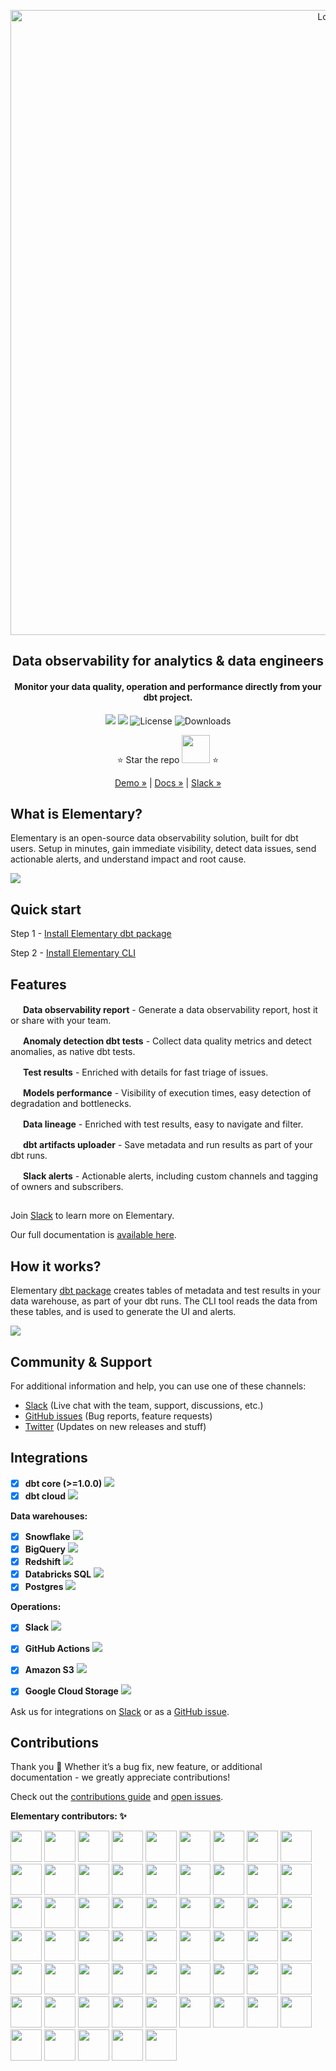 <p align="center">
<img alt="Logo" src="static/header_git.png"/ width="1000">
</p>

<h2 align="center">
 Data observability for analytics & data engineers
</h2>
<h4 align="center">
Monitor your data quality, operation and performance directly from your dbt project.
</h4>

<p align="center">
<a href="https://join.slack.com/t/elementary-community/shared_invite/zt-uehfrq2f-zXeVTtXrjYRbdE_V6xq4Rg"><img src="https://img.shields.io/badge/join-Slack-ff69b4"/></a>
<a href="https://docs.elementary-data.com/quickstart"><img src="https://img.shields.io/badge/docs-quickstart-orange"/></a>
<img alt="License" src="https://img.shields.io/badge/license-Apache--2.0-ff69b4"/>
<img alt="Downloads" src="https://static.pepy.tech/personalized-badge/elementary-lineage?period=total&units=international_system&left_color=grey&right_color=orange"&left_text=Downloads"/>

<div align="center">

⭐️ Star the repo <a href="https://github.com/elementary-data/elementary/stargazers"><img src="static/star_github.png" width="45"/></a> ⭐

[Demo »](https://bit.ly/3IAp9wf) | [Docs »](https://docs.elementary-data.com/) | [Slack »](https://join.slack.com/t/elementary-community/shared_invite/zt-uehfrq2f-zXeVTtXrjYRbdE_V6xq4Rg)

</div>

## What is Elementary?

Elementary is an open-source data observability solution, built for dbt users. Setup in minutes, gain immediate visibility, detect data issues, send actionable alerts, and understand impact and root cause.


<kbd align="center">
        <a href="https://storage.googleapis.com/elementary_static/elementary_demo.html"><img align="center" style="max-width:300px;" src="static/report_ui.gif"> </a>
</kbd>

<br>

## Quick start

Step 1 - [Install Elementary dbt package](https://docs.elementary-data.com/quickstart) 

Step 2 - [Install Elementary CLI](https://docs.elementary-data.com/quickstart-cli)

   
## Features


 <img src="static/elementary_icon.ico" width="16"/> **Data observability report** - Generate a data observability report, host it or share with your team.

 <img src="static/elementary_icon.ico" width="16"/> **Anomaly detection dbt tests** - Collect data quality metrics and detect anomalies, as native dbt tests.

 <img src="static/elementary_icon.ico" width="16"/> **Test results** - Enriched with details for fast triage of issues.

 <img src="static/elementary_icon.ico" width="16"/> **Models performance** - Visibility of execution times, easy detection of degradation and bottlenecks.

 <img src="static/elementary_icon.ico" width="16"/> **Data lineage** - Enriched with test results, easy to navigate and filter.

 <img src="static/elementary_icon.ico" width="16"/> **dbt artifacts uploader** - Save metadata and run results as part of your dbt runs. 

 <img src="static/elementary_icon.ico" width="16"/> **Slack alerts** - Actionable alerts, including custom channels and tagging of owners and subscribers.


##
 
Join [Slack](https://join.slack.com/t/elementary-community/shared_invite/zt-uehfrq2f-zXeVTtXrjYRbdE_V6xq4Rg) to learn more on Elementary.

Our full documentation is [available here](https://docs.elementary-data.com/).


## How it works?

Elementary [dbt package](https://github.com/elementary-data/dbt-data-reliability) creates tables of metadata and test results in your data warehouse, as part of your dbt runs. The CLI tool reads the data from these tables, and is used to generate the UI and alerts. 

<img align="center" style="max-width:300px;" src="static/how_elementary_works.png">

## Community & Support

For additional information and help, you can use one of these channels:

* [Slack](https://join.slack.com/t/elementary-community/shared_invite/zt-uehfrq2f-zXeVTtXrjYRbdE_V6xq4Rg) \(Live chat with the team, support, discussions, etc.\)
* [GitHub issues](https://github.com/elementary-data/elementary/issues) \(Bug reports, feature requests)
* [Twitter](https://twitter.com/ElementaryData) \(Updates on new releases and stuff)


## **Integrations**

* [x] **dbt core (>=1.0.0)** ![](static/dbt-16.png)
* [x] **dbt cloud**  ![](static/dbt-16.png)

**Data warehouses:**
* [x] **Snowflake** ![](static/snowflake-16.png) 
* [x] **BigQuery**  ![](static/bigquery-16.svg) 
* [x] **Redshift**  ![](static/redshift-16.png)
* [x] **Databricks SQL**  ![](static/databricks-16.png)
* [x] **Postgres**  ![](static/postgres-16.png)

**Operations:**

* [x] **Slack** ![](static/slack-16.png)
* [x] **GitHub Actions**  ![](static/github-actions-16.png)
* [x] **Amazon S3**  ![](static/s3-16.svg)
* [x] **Google Cloud Storage**  ![](static/gcs-16.png)



Ask us for integrations on [Slack](https://join.slack.com/t/elementary-community/shared_invite/zt-uehfrq2f-zXeVTtXrjYRbdE_V6xq4Rg) or as a [GitHub issue](https://github.com/elementary-data/elementary-lineage/issues/new).


## **Contributions**

Thank you :orange_heart: Whether it’s a bug fix, new feature, or additional documentation - we greatly appreciate contributions!

Check out the [contributions guide](https://docs.elementary-data.com/general/contributions) and [open issues](https://github.com/elementary-data/elementary/issues). 


**Elementary contributors: ✨**

[//]: contributor-faces

<!-- ALL-CONTRIBUTORS-LIST:START - Do not remove or modify this section -->
<!-- prettier-ignore-start -->
<!-- markdownlint-disable -->
<a href="https://github.com/oravi"><img src="https://avatars.githubusercontent.com/u/4517234?v=4" width="50" height="50" alt=""/></a> 
<a href="https://github.com/elongl"><img src="https://avatars.githubusercontent.com/u/30181361?v=4" width="50" height="50" alt=""/></a>
<a href="https://github.com/Maayan-s"><img src="https://avatars.githubusercontent.com/u/22072028?v=4" width="50" height="50" alt=""/></a>
<a href="https://github.com/IDoneShaveIt"><img src="https://avatars.githubusercontent.com/u/48473443?v=4" width="50" height="50" alt=""/></a>
<a href="https://github.com/haritamar"><img src="https://avatars.githubusercontent.com/u/11314965?v=4" width="50" height="50" alt=""/></a>
<a href="https://github.com/Hadarsagiv"><img src="https://avatars.githubusercontent.com/u/119170841?v=4" width="50" height="50" alt=""/></a>
<a href="https://github.com/RoiTabach"><img src="https://avatars.githubusercontent.com/u/25003091?v=4" width="50" height="50" alt=""/></a>
<a href="https://github.com/noaKurman"><img src="https://avatars.githubusercontent.com/u/16741969?v=4" width="50" height="50" alt=""/></a>
<a href="https://github.com/hahnbeelee"><img src="https://avatars.githubusercontent.com/u/55263191?v=4" width="50" height="50" alt=""/></a>
<a href="https://github.com/seanglynn-thrive"><img src="https://avatars.githubusercontent.com/u/93200565?v=4" width="50" height="50" alt=""/></a>
<a href="https://github.com/hanywang2"><img src="https://avatars.githubusercontent.com/u/44352119?v=4" width="50" height="50" alt=""/></a>
<a href="https://github.com/Nic3Guy"><img src="https://avatars.githubusercontent.com/u/17640648?v=4" width="50" height="50" alt=""/></a>
<a href="https://github.com/yu-iskw"><img src="https://avatars.githubusercontent.com/u/1523515?v=4" width="50" height="50" alt=""/></a>
<a href="https://github.com/nimrodne"><img src="https://avatars.githubusercontent.com/u/12689357?v=4" width="50" height="50" alt=""/></a>
<a href="https://github.com/hanrok"><img src="https://avatars.githubusercontent.com/u/24649215?v=4" width="50" height="50" alt=""/></a>
<a href="https://github.com/shahafa"><img src="https://avatars.githubusercontent.com/u/904848?v=4" width="50" height="50" alt=""/></a>
<a href="https://github.com/aaron-westlake"><img src="https://avatars.githubusercontent.com/u/99689538?v=4" width="50" height="50" alt=""/></a>
<a href="https://github.com/YashPimple"><img src="https://avatars.githubusercontent.com/u/97302447?v=4" width="50" height="50" alt=""/></a>
<a href="https://github.com/Aylr"><img src="https://avatars.githubusercontent.com/u/928247?v=4" width="50" height="50" alt=""/></a>
<a href="https://github.com/dorazouri"><img src="https://avatars.githubusercontent.com/u/17954776?v=4" width="50" height="50" alt=""/></a>
<a href="https://github.com/ronmorgen1"><img src="https://avatars.githubusercontent.com/u/86912787?v=4" width="50" height="50" alt=""/></a>
<a href="https://github.com/Ecalzo"><img src="https://avatars.githubusercontent.com/u/44735669?v=4" width="50" height="50" alt=""/></a>
<a href="https://github.com/civitaspo"><img src="https://avatars.githubusercontent.com/u/4525500?v=4" width="50" height="50" alt=""/></a>
<a href="https://github.com/fredmny"><img src="https://avatars.githubusercontent.com/u/27257093?v=4" width="50" height="50" alt=""/></a>
<a href="https://github.com/GtheSheep"><img src="https://avatars.githubusercontent.com/u/13685708?v=4" width="50" height="50" alt=""/></a>
<a href="https://github.com/IrinaSel"><img src="https://avatars.githubusercontent.com/u/9607710?v=4" width="50" height="50" alt=""/></a>
<a href="https://github.com/jtalmi"><img src="https://avatars.githubusercontent.com/u/7266609?v=4" width="50" height="50" alt=""/></a>
<a href="https://github.com/tobias-mintlify"><img src="https://avatars.githubusercontent.com/u/110702161?v=4" width="50" height="50" alt=""/></a>
<a href="https://github.com/ValdarT"><img src="https://avatars.githubusercontent.com/u/7242935?v=4" width="50" height="50" alt=""/></a>
<a href="https://github.com/rloredo"><img src="https://avatars.githubusercontent.com/u/21148554?v=4" width="50" height="50" alt=""/></a>
<a href="https://github.com/a13xa1v35"><img src="https://avatars.githubusercontent.com/u/25589304?v=4" width="50" height="50" alt=""/></a>
<a href="https://github.com/kopackiw"><img src="https://avatars.githubusercontent.com/u/26244440?v=4" width="50" height="50" alt=""/></a>
<a href="https://github.com/eKatia"><img src="https://avatars.githubusercontent.com/u/79864170?v=4" width="50" height="50" alt=""/></a>
<a href="https://github.com/nzewail"><img src="https://avatars.githubusercontent.com/u/29211170?v=4" width="50" height="50" alt=""/></a>
<a href="https://github.com/hengpor"><img src="https://avatars.githubusercontent.com/u/4929007?v=4" width="50" height="50" alt=""/></a>
<a href="https://github.com/smitsrr"><img src="https://avatars.githubusercontent.com/u/8473398?v=4" width="50" height="50" alt=""/></a>
<a href="https://github.com/SBurwash"><img src="https://avatars.githubusercontent.com/u/35510512?v=4" width="50" height="50" alt=""/></a>
<a href="https://github.com/kkprab"><img src="https://avatars.githubusercontent.com/u/97446187?v=4" width="50" height="50" alt=""/></a>
<a href="https://github.com/ivan-toriya"><img src="https://avatars.githubusercontent.com/u/43750521?v=4" width="50" height="50" alt=""/></a>
<a href="https://github.com/jelstongreen"><img src="https://avatars.githubusercontent.com/u/17743866?v=4" width="50" height="50" alt=""/></a>
<a href="https://github.com/pei0804"><img src="https://avatars.githubusercontent.com/u/9821370?v=4" width="50" height="50" alt=""/></a>
<a href="https://github.com/esenilsson"><img src="https://avatars.githubusercontent.com/u/2824187?v=4" width="50" height="50" alt=""/></a>
<a href="https://github.com/pratik60"><img src="https://avatars.githubusercontent.com/u/2249430?v=4" width="50" height="50" alt=""/></a>
<a href="https://github.com/benoit-tropos-io"><img src="https://avatars.githubusercontent.com/u/79080900?v=4" width="50" height="50" alt=""/></a>
<a href="https://github.com/kouridis"><img src="https://avatars.githubusercontent.com/u/11500822?v=4" width="50" height="50" alt=""/></a>
<a href="https://github.com/clad"><img src="https://avatars.githubusercontent.com/u/41725?v=4" width="50" height="50" alt=""/></a>
<a href="https://github.com/Deathfireofdoom"><img src="https://avatars.githubusercontent.com/u/53213782?v=4" width="50" height="50" alt=""/></a>
<a href="https://github.com/frannydelaney"><img src="https://avatars.githubusercontent.com/u/77760780?v=4" width="50" height="50" alt=""/></a>
<a href="https://github.com/edbizarro"><img src="https://avatars.githubusercontent.com/u/84926?v=4" width="50" height="50" alt=""/></a>
<a href="https://github.com/Chintanvpatel"><img src="https://avatars.githubusercontent.com/u/1384301?v=4" width="50" height="50" alt=""/></a>
<a href="https://github.com/andreqaugusto"><img src="https://avatars.githubusercontent.com/u/68784205?v=4" width="50" height="50" alt=""/></a>
<a href="https://github.com/tc-chrisbui"><img src="https://avatars.githubusercontent.com/u/115048867?v=4" width="50" height="50" alt=""/></a>
<a href="https://github.com/vishaalkk"><img src="https://avatars.githubusercontent.com/u/13641827?v=4" width="50" height="50" alt=""/></a>
<a href="https://github.com/sadahry"><img src="https://avatars.githubusercontent.com/u/28292300?v=4" width="50" height="50" alt=""/></a>
<a href="https://github.com/will-warner"><img src="https://avatars.githubusercontent.com/u/110092386?v=4" width="50" height="50" alt=""/></a>
<a href="https://github.com/winzee"><img src="https://avatars.githubusercontent.com/u/1001577?v=4" width="50" height="50" alt=""/></a>
<a href="https://github.com/vinooganesh"><img src="https://avatars.githubusercontent.com/u/2461070?v=4" width="50" height="50" alt=""/></a>
<a href="https://github.com/dimoschi"><img src="https://avatars.githubusercontent.com/u/13113025?v=4" width="50" height="50" alt=""/></a>
<a href="https://github.com/manulpatel"><img src="https://avatars.githubusercontent.com/u/77568048?v=4" width="50" height="50" alt=""/></a>

<!-- markdownlint-restore -->
<!-- prettier-ignore-end -->

<!-- ALL-CONTRIBUTORS-LIST:END -->
